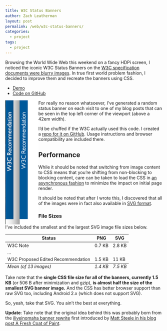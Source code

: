 ```yaml
---
title: W3C Status Banners
author: Zach Leatherman
layout: post
permalink: /web/w3c-status-banners/
categories:
  - project
tags:
  - project
---
```


Browsing the World Wide Web this weekend on a fancy HDPi screen, I noticed the iconic W3C Status Banners on the [W3C specification documents were blurry images](http://www.w3.org/TR/CSS2/). In true first world problem fashion, I decided to improve them and recreate the banners using CSS.

 * [Demo](http://zachleat.github.io/w3c-banners/)
 * [Code on GitHub](https://github.com/zachleat/w3c-banners/)

<img src="/web/img/posts/w3c-banners/comparison.png" alt="A comparison of the current and newly recreated banner" style="max-height: 397px; float: left;">

For really no reason whatsoever, I’ve generated a random status banner on each visit to one of my blog posts that can be seen in the top left corner of the viewport (above a 42em width).

I’d be chuffed if the W3C actually used this code. I created a [repo for it on GitHub](https://github.com/zachleat/w3c-banners). Usage instructions and browser compatibility are included there.

## Performance 

While it should be noted that switching from image content to CSS means that you’re shifting from non-blocking to blocking content, care can be taken to load the CSS in [an asynchronous fashion](https://github.com/filamentgroup/loadCSS/) to minimize the impact on initial page render.

It should be noted that after I wrote this, I discovered that all of the images were in fact also available in [SVG format](http://www.w3.org/StyleSheets/TR/).

### File Sizes

I’ve included the smallest and the largest SVG image file sizes below.

<table>
	<thead>
		<tr>
			<th>Status</th>
			<th>PNG</th>
			<th>SVG</th>
		</tr>
	</thead>
	<tfoot>
		<tr>
			<td><em>Mean (of 13 images)</em></td>
			<td><em>1.4 KB</em></td>
			<td><em>7.5 KB</em></td>
		</tr>
	</tfoot>
	<tbody>
		<tr>
			<td>W3C Note</td>
			<td>0.7 KB</td>
			<td>2.8 KB</td>
		</tr>
		<tr>
			<td colspan="3"><em>…</em></td>
		</tr>
		<tr>
			<td>W3C Proposed Edited Recommendation</td>
			<td>1.5 KB</td>
			<td>11 KB</td>
		</tr>
	</tbody>
</table>

Take note that the <strong>single CSS file size for all of the banners, currently 1.5 KB</strong> (or 506 B after minimization and gzip), <strong>is almost half the size of the smallest SVG banner image.</strong> And the CSS has better browser support than raw SVG too, including Android 2.x (which does not support SVG).

So, yeah, take that SVG. You ain’t the best at everything.

**Update**: Take note that the original idea behind this was probably born from the [iliveinomaha banner rewrite](https://github.com/zachleat/iliveinomaha-banner) first introduced by [Matt Steele in his blog post A Fresh Coat of Paint](http://www.matthew-steele.com/a-fresh-coat-of-paint/).
